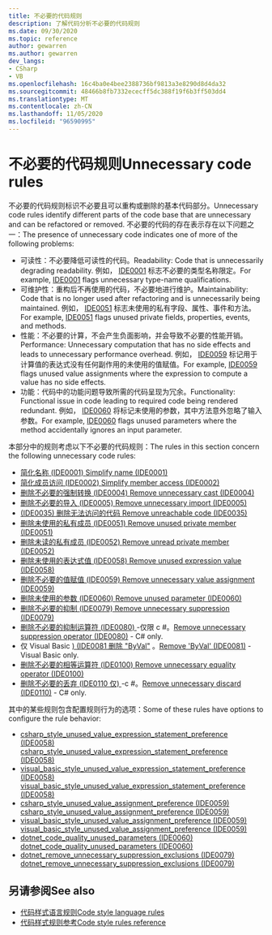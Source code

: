 ```yaml
---
title: 不必要的代码规则
description: 了解代码分析不必要的代码规则
ms.date: 09/30/2020
ms.topic: reference
author: gewarren
ms.author: gewarren
dev_langs:
- CSharp
- VB
ms.openlocfilehash: 16c4ba0e4bee2388736bf9813a3e8290d8d4da32
ms.sourcegitcommit: 48466b8fb7332ececff5dc388f19f6b3ff503dd4
ms.translationtype: MT
ms.contentlocale: zh-CN
ms.lasthandoff: 11/05/2020
ms.locfileid: "96590995"
---
```

# <a name="unnecessary-code-rules"></a><span data-ttu-id="d770a-103">不必要的代码规则</span><span class="sxs-lookup"><span data-stu-id="d770a-103">Unnecessary code rules</span></span>

<span data-ttu-id="d770a-104">不必要的代码规则标识不必要且可以重构或删除的基本代码部分。</span><span class="sxs-lookup"><span data-stu-id="d770a-104">Unnecessary code rules identify different parts of the code base that are unnecessary and can be refactored or removed.</span></span> <span data-ttu-id="d770a-105">不必要的代码的存在表示存在以下问题之一：</span><span class="sxs-lookup"><span data-stu-id="d770a-105">The presence of unnecessary code indicates one of more of the following problems:</span></span>

- <span data-ttu-id="d770a-106">可读性：不必要降低可读性的代码。</span><span class="sxs-lookup"><span data-stu-id="d770a-106">Readability: Code that is unnecessarily degrading readability.</span></span> <span data-ttu-id="d770a-107">例如， [IDE0001](ide0001.md) 标志不必要的类型名称限定。</span><span class="sxs-lookup"><span data-stu-id="d770a-107">For example, [IDE0001](ide0001.md) flags unnecessary type-name qualifications.</span></span>
- <span data-ttu-id="d770a-108">可维护性：重构后不再使用的代码，不必要地进行维护。</span><span class="sxs-lookup"><span data-stu-id="d770a-108">Maintainability: Code that is no longer used after refactoring and is unnecessarily being maintained.</span></span> <span data-ttu-id="d770a-109">例如， [IDE0051](ide0051.md) 标志未使用的私有字段、属性、事件和方法。</span><span class="sxs-lookup"><span data-stu-id="d770a-109">For example, [IDE0051](ide0051.md) flags unused private fields, properties, events, and methods.</span></span>
- <span data-ttu-id="d770a-110">性能：不必要的计算，不会产生负面影响，并会导致不必要的性能开销。</span><span class="sxs-lookup"><span data-stu-id="d770a-110">Performance: Unnecessary computation that has no side effects and leads to unnecessary performance overhead.</span></span> <span data-ttu-id="d770a-111">例如， [IDE0059](ide0059.md) 标记用于计算值的表达式没有任何副作用的未使用的值赋值。</span><span class="sxs-lookup"><span data-stu-id="d770a-111">For example, [IDE0059](ide0059.md) flags unused value assignments where the expression to compute a value has no side effects.</span></span>
- <span data-ttu-id="d770a-112">功能：代码中的功能问题导致所需的代码呈现为冗余。</span><span class="sxs-lookup"><span data-stu-id="d770a-112">Functionality: Functional issue in code leading to required code being rendered redundant.</span></span> <span data-ttu-id="d770a-113">例如， [IDE0060](ide0060.md) 将标记未使用的参数，其中方法意外忽略了输入参数。</span><span class="sxs-lookup"><span data-stu-id="d770a-113">For example, [IDE0060](ide0060.md) flags unused parameters where the method accidentally ignores an input parameter.</span></span>

<span data-ttu-id="d770a-114">本部分中的规则考虑以下不必要的代码规则：</span><span class="sxs-lookup"><span data-stu-id="d770a-114">The rules in this section concern the following unnecessary code rules:</span></span>

- [<span data-ttu-id="d770a-115">简化名称 (IDE0001) </span><span class="sxs-lookup"><span data-stu-id="d770a-115">Simplify name (IDE0001)</span></span>](ide0001.md)
- [<span data-ttu-id="d770a-116">简化成员访问 (IDE0002) </span><span class="sxs-lookup"><span data-stu-id="d770a-116">Simplify member access (IDE0002)</span></span>](ide0002.md)
- [<span data-ttu-id="d770a-117">删除不必要的强制转换 (IDE0004) </span><span class="sxs-lookup"><span data-stu-id="d770a-117">Remove unnecessary cast (IDE0004)</span></span>](ide0004.md)
- [<span data-ttu-id="d770a-118">删除不必要的导入 (IDE0005) </span><span class="sxs-lookup"><span data-stu-id="d770a-118">Remove unnecessary import (IDE0005)</span></span>](ide0005.md)
- [<span data-ttu-id="d770a-119"> (IDE0035) 删除无法访问的代码 </span><span class="sxs-lookup"><span data-stu-id="d770a-119">Remove unreachable code (IDE0035)</span></span>](ide0035.md)
- [<span data-ttu-id="d770a-120">删除未使用的私有成员 (IDE0051) </span><span class="sxs-lookup"><span data-stu-id="d770a-120">Remove unused private member (IDE0051)</span></span>](ide0051.md)
- [<span data-ttu-id="d770a-121">删除未读的私有成员 (IDE0052) </span><span class="sxs-lookup"><span data-stu-id="d770a-121">Remove unread private member (IDE0052)</span></span>](ide0052.md)
- [<span data-ttu-id="d770a-122">删除未使用的表达式值 (IDE0058) </span><span class="sxs-lookup"><span data-stu-id="d770a-122">Remove unused expression value (IDE0058)</span></span>](ide0058.md)
- [<span data-ttu-id="d770a-123">删除不必要的值赋值 (IDE0059) </span><span class="sxs-lookup"><span data-stu-id="d770a-123">Remove unnecessary value assignment (IDE0059)</span></span>](ide0059.md)
- [<span data-ttu-id="d770a-124">删除未使用的参数 (IDE0060) </span><span class="sxs-lookup"><span data-stu-id="d770a-124">Remove unused parameter (IDE0060)</span></span>](ide0060.md)
- [<span data-ttu-id="d770a-125">删除不必要的抑制 (IDE0079) </span><span class="sxs-lookup"><span data-stu-id="d770a-125">Remove unnecessary suppression (IDE0079)</span></span>](ide0079.md)
- <span data-ttu-id="d770a-126">[删除不必要的抑制运算符 (IDE0080) ](ide0080.md) -仅限 c #。</span><span class="sxs-lookup"><span data-stu-id="d770a-126">[Remove unnecessary suppression operator (IDE0080)](ide0080.md) - C# only.</span></span>
- <span data-ttu-id="d770a-127">仅 Visual Basic [)  (IDE0081 删除 "ByVal"](ide0081.md) 。</span><span class="sxs-lookup"><span data-stu-id="d770a-127">[Remove 'ByVal' (IDE0081)](ide0081.md) - Visual Basic only.</span></span>
- [<span data-ttu-id="d770a-128">删除不必要的相等运算符 (IDE0100) </span><span class="sxs-lookup"><span data-stu-id="d770a-128">Remove unnecessary equality operator (IDE0100)</span></span>](ide0100.md)
- <span data-ttu-id="d770a-129">[删除不必要的丢弃 (IDE0110 仅) ](ide0110.md) -c #。</span><span class="sxs-lookup"><span data-stu-id="d770a-129">[Remove unnecessary discard (IDE0110)](ide0110.md) - C# only.</span></span>

<span data-ttu-id="d770a-130">其中的某些规则包含配置规则行为的选项：</span><span class="sxs-lookup"><span data-stu-id="d770a-130">Some of these rules have options to configure the rule behavior:</span></span>

- [<span data-ttu-id="d770a-131">csharp_style_unused_value_expression_statement_preference (IDE0058) </span><span class="sxs-lookup"><span data-stu-id="d770a-131">csharp_style_unused_value_expression_statement_preference (IDE0058)</span></span>](ide0058.md#csharp_style_unused_value_expression_statement_preference)
- [<span data-ttu-id="d770a-132">visual_basic_style_unused_value_expression_statement_preference (IDE0058) </span><span class="sxs-lookup"><span data-stu-id="d770a-132">visual_basic_style_unused_value_expression_statement_preference (IDE0058)</span></span>](ide0058.md#visual_basic_style_unused_value_expression_statement_preference)
- [<span data-ttu-id="d770a-133">csharp_style_unused_value_assignment_preference (IDE0059) </span><span class="sxs-lookup"><span data-stu-id="d770a-133">csharp_style_unused_value_assignment_preference (IDE0059)</span></span>](ide0059.md#csharp_style_unused_value_assignment_preference)
- [<span data-ttu-id="d770a-134">visual_basic_style_unused_value_assignment_preference (IDE0059) </span><span class="sxs-lookup"><span data-stu-id="d770a-134">visual_basic_style_unused_value_assignment_preference (IDE0059)</span></span>](ide0059.md#visual_basic_style_unused_value_assignment_preference)
- [<span data-ttu-id="d770a-135">dotnet_code_quality_unused_parameters (IDE0060) </span><span class="sxs-lookup"><span data-stu-id="d770a-135">dotnet_code_quality_unused_parameters (IDE0060)</span></span>](ide0060.md#dotnet_code_quality_unused_parameters)
- [<span data-ttu-id="d770a-136">dotnet_remove_unnecessary_suppression_exclusions (IDE0079) </span><span class="sxs-lookup"><span data-stu-id="d770a-136">dotnet_remove_unnecessary_suppression_exclusions (IDE0079)</span></span>](ide0079.md#dotnet_remove_unnecessary_suppression_exclusions)

## <a name="see-also"></a><span data-ttu-id="d770a-137">另请参阅</span><span class="sxs-lookup"><span data-stu-id="d770a-137">See also</span></span>

- [<span data-ttu-id="d770a-138">代码样式语言规则</span><span class="sxs-lookup"><span data-stu-id="d770a-138">Code style language rules</span></span>](language-rules.md)
- [<span data-ttu-id="d770a-139">代码样式规则参考</span><span class="sxs-lookup"><span data-stu-id="d770a-139">Code style rules reference</span></span>](index.md)
